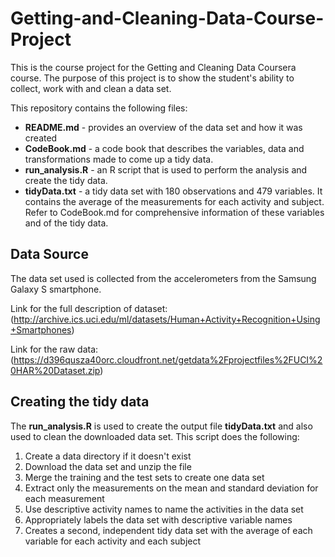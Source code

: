 # Getting-and-Cleaning-Data-Course-Project

This is the course project for the Getting and Cleaning Data Coursera course. The purpose of this project is to show the student's ability to collect, work with and clean a data set.

This repository contains the following files:

* **README.md** - provides an overview of the data set and how it was created
* **CodeBook.md** - a code book that describes the variables, data and transformations made to come up a tidy data.
* **run_analysis.R** - an R script that is used to perform the analysis and create the tidy data.
* **tidyData.txt** - a tidy data set with 180 observations and 479 variables. It contains the average of the measurements for each activity and subject. Refer to CodeBook.md for comprehensive information of these variables and of the tidy data.

## Data Source

The data set used is collected from the accelerometers from the Samsung Galaxy S smartphone.

Link for the full description of dataset: (http://archive.ics.uci.edu/ml/datasets/Human+Activity+Recognition+Using+Smartphones)

Link for the raw data:(https://d396qusza40orc.cloudfront.net/getdata%2Fprojectfiles%2FUCI%20HAR%20Dataset.zip)

## Creating the tidy data

The **run_analysis.R** is used to create the output file **tidyData.txt** and also used to clean the downloaded data set. This script does the following:

1. Create a data directory if it doesn't exist
2. Download the data set and unzip the file
3. Merge the training and the test sets to create one data set
4. Extract only the measurements on the mean and standard deviation for each measurement
5. Use descriptive activity names to name the activities in the data set
6. Appropriately labels the data set with descriptive variable names
7. Creates a second, independent tidy data set with the average of each variable for each activity and each subject
